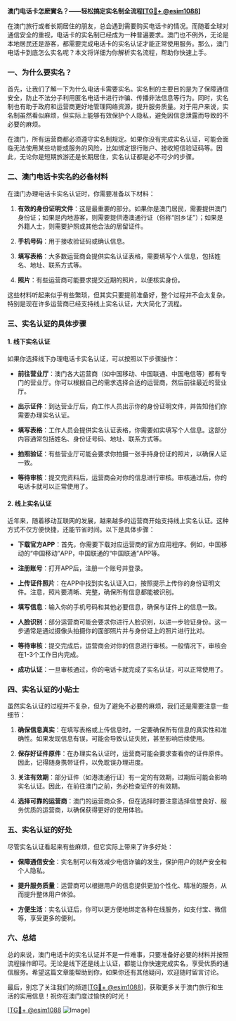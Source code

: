 **澳门电话卡怎麽實名？——轻松搞定实名制全流程[[TG💪+ @esim1088](https://t.me/s/esim1088)]**

在澳门旅行或者长期居住的朋友，总会遇到需要购买电话卡的情况。而随着全球对通信安全的重视，电话卡的实名制已经成为一种普遍要求。澳门也不例外，无论是本地居民还是游客，都需要完成电话卡的实名认证才能正常使用服务。那么，澳门电话卡到底怎么实名呢？本文将详细为你解析实名流程，帮助你快速上手。

### **一、为什么要实名？**

首先，让我们了解一下为什么电话卡需要实名。实名制的主要目的是为了保障通信安全，防止不法分子利用匿名电话卡进行诈骗、传播非法信息等行为。同时，实名制也有助于政府和运营商更好地管理网络资源，提升服务质量。对于用户来说，实名制虽然看似麻烦，但实际上能够有效保护个人隐私，避免因信息泄露而导致的不必要的麻烦。

在澳门，所有运营商都必须遵守实名制规定。如果你没有完成实名认证，可能会面临无法使用某些功能或服务的风险，比如绑定银行账户、接收短信验证码等。因此，无论你是短期旅游还是长期居住，实名认证都是必不可少的步骤。

### **二、澳门电话卡实名的必备材料**

在澳门办理电话卡实名认证时，你需要准备以下材料：

1. **有效的身份证明文件**：这是最重要的部分。如果你是澳门居民，需要提供澳门身份证；如果是内地游客，则需要提供港澳通行证（俗称“回乡证”）；如果是外籍人士，则需要护照或其他合法的居留证件。

2. **手机号码**：用于接收验证码或确认信息。

3. **填写表格**：大多数运营商会提供实名认证表格，需要填写个人信息，包括姓名、地址、联系方式等。

4. **照片**：有些运营商可能要求提交近期的照片，以便核实身份。

这些材料听起来似乎有些繁琐，但其实只要提前准备好，整个过程并不会太复杂。特别是现在许多运营商已经支持线上实名认证，大大简化了流程。

### **三、实名认证的具体步骤**

#### **1. 线下实名认证**

如果你选择线下办理电话卡实名认证，可以按照以下步骤操作：

- **前往营业厅**：澳门各大运营商（如中国移动、中国联通、中国电信等）都有专门的营业厅。你可以根据自己的需求选择合适的运营商，然后前往最近的营业厅。
  
- **出示证件**：到达营业厅后，向工作人员出示你的身份证明文件，并告知他们你需要办理实名认证。

- **填写表格**：工作人员会提供实名认证表格，你需要如实填写个人信息。这部分内容通常包括姓名、身份证号码、地址、联系方式等。

- **拍照验证**：有些营业厅可能会要求你拍摄一张手持身份证的照片，以确保人证一致。

- **等待审核**：提交完资料后，运营商会对你的信息进行审核。审核通过后，你的电话卡就可以正常使用了。

#### **2. 线上实名认证**

近年来，随着移动互联网的发展，越来越多的运营商开始支持线上实名认证。这种方式不仅方便快捷，还能节省时间。以下是具体步骤：

- **下载官方APP**：首先，你需要下载对应运营商的官方应用程序。例如，中国移动的“中国移动”APP，中国联通的“中国联通”APP等。

- **注册账号**：打开APP后，注册一个账号并登录。

- **上传证件照片**：在APP中找到实名认证入口，按照提示上传你的身份证明文件。注意，照片要清晰、完整，确保所有信息都能被识别。

- **填写信息**：输入你的手机号码和其他必要信息，确保与证件上的信息一致。

- **人脸识别**：部分运营商可能会要求你进行人脸识别，以进一步验证身份。这一步通常是通过摄像头拍摄你的面部照片并与身份证上的照片进行比对。

- **等待审核**：提交完成后，运营商会对你的信息进行审核。一般情况下，审核会在1-3个工作日内完成。

- **成功认证**：一旦审核通过，你的电话卡就完成了实名认证，可以正常使用了。

### **四、实名认证的小贴士**

虽然实名认证的过程并不复杂，但为了避免不必要的麻烦，我们还是需要注意一些细节：

1. **确保信息真实**：在填写表格或上传信息时，一定要确保所有信息的真实性和准确性。如果发现信息有误，可能会导致认证失败，甚至影响后续使用。

2. **保存好证件原件**：在办理实名认证时，运营商可能会要求查看你的证件原件。因此，记得随身携带证件，以免耽误办理进度。

3. **关注有效期**：部分证件（如港澳通行证）有一定的有效期，过期后可能会影响实名认证。因此，在前往澳门之前，务必检查证件的有效期。

4. **选择可靠的运营商**：澳门的运营商众多，但在选择时要注意选择信誉良好、服务优质的运营商，以确保获得更好的使用体验。

### **五、实名认证的好处**

尽管实名认证看起来有些麻烦，但它实际上带来了许多好处：

- **保障通信安全**：实名制可以有效减少电信诈骗的发生，保护用户的财产安全和个人隐私。

- **提升服务质量**：运营商可以根据用户的信息提供更加个性化、精准的服务，从而提升整体用户体验。

- **方便生活**：实名认证后，你可以更方便地绑定各种在线服务，如支付宝、微信等，享受更多的便利。

### **六、总结**

总的来说，澳门电话卡的实名认证并不是一件难事，只要准备好必要的材料并按照流程操作即可。无论是线下还是线上认证，都能让你快速完成实名，享受优质的通信服务。希望这篇文章能帮助到你，如果你还有其他疑问，欢迎随时留言讨论。

最后，别忘了关注我们的频道[[TG💪+ @esim1088](https://t.me/s/esim1088)]，获取更多关于澳门旅行和生活的实用信息！祝你在澳门度过愉快的时光！

[[TG💪+ @esim1088](https://t.me/s/esim1088) ![Image](https://i.postimg.cc/4NQfJmqS/Snipaste-2025-05-13-00-14-12.png)]
